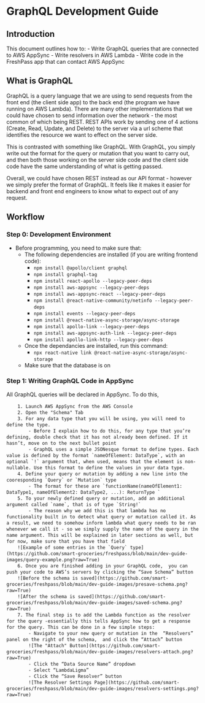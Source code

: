 # GraphQL Development Guide
## Introduction
This document outlines how to:
	- Write GraphQL queries that are connected to AWS AppSync
	- Write resolvers in AWS Lambda
	- Write code in the FreshPass app that can contact AWS AppSync

## What is GraphQL
GraphQL is a query language that we are using to send requests from the front end (the client side app) to the back end (the program we have running on AWS Lambda). There are many other implementations that we could have chosen to send information over the network - the most common of which being REST. REST APIs work by sending one of 4 actions (Create, Read, Update, and Delete) to the server via a url scheme that identifies the resource we want to effect on the server side. 

This is contrasted with something like GraphQL. With GraphQL, you simply write out the format for the query or mutation that you want to carry out, and then both those working on the server side code and the client side code have the same understanding of what is getting passed.

Overall, we could have chosen REST instead as our API format - however we simply prefer the format of GraphQL. It feels like it makes it easier for backend and front end engineers to know what to expect out of any request.

## Workflow
### Step 0: Development Environment
- Before programming, you need to make sure that:
	- The following dependencies are installed (if you are writing frontend code):
		- `npm install @apollo/client graphql`
		- `npm install graphql-tag`
		- `npm install react-apollo --legacy-peer-deps`
		- `npm install aws-appsync --legacy-peer-deps`
		- `npm install aws-appsync-react --legacy-peer-deps`
		- `npm install @react-native-community/netinfo --legacy-peer-deps`
		- `npm install events --legacy-peer-deps`
		- `npm install @react-native-async-storage/async-storage`
		- `npm install apollo-link --legacy-peer-deps`
		- `npm install aws-appsync-auth-link --legacy-peer-deps`
		- `npm install apollo-link-http --legacy-peer-deps`
	- Once the dependancies are installed, run this command:
		- `npx react-native link @react-native-async-storage/async-storage`
	- Make sure that the database is on
### Step 1: Writing GraphQL Code in AppSync
All GraphQL queries will be declared in AppSync. To do this,

		1. Launch AWS AppSync from the AWS Console
		2. Open the "Schema" Tab
		3. For any data type that you will be using, you will need to define the type.
			- Before I explain how to do this, for any type that you’re defining, double check that it has not already been defined. If it hasn’t, move on to the next bullet point
			- GraphQL uses a simple JSONesque format to define types. Each value is defined by the format `nameOfElement: DataType`, with an optional `!` argument that, when used, means that the element is non-nullable. Use this format to define the values in your data type.
		4. Define your query or mutation by adding a new line into the cooresponding `Query` or `Mutation` type
			- The format for these are `functionName(nameOfElement1: DataType1, nameOfElement2: DataType2, ...): ReturnType `
		5. To your newly defined query or mutation, add an additional argument called `name`, that is of type `String!`
			- The reason why we add this is that lambda has no functionality built in to detect what query or mutation called it. As a result, we need to somehow inform lambda what query needs to be ran whenever we call it - so we simply supply the name of the query in the name argument. This will be explained in later sections as well, but for now, make sure that you have that field
		![Example of some entries in the `Query` type](https://github.com/smart-groceries/freshpass/blob/main/dev-guide-images/query-example.png?raw=True)
		6. Once you are finished adding in your GraphQL code,  you can push your code to AWS’s servers by clicking the “Save Schema” button
		![Before the schema is saved](https://github.com/smart-groceries/freshpass/blob/main/dev-guide-images/presave-schema.png?raw=True)
		![After the schema is saved](https://github.com/smart-groceries/freshpass/blob/main/dev-guide-images/saved-schema.png?raw=True)
		7. The final step is to add the Lambda function as the resolver for the query -essentially this tells AppSync how to get a response for the query. This can be done in a few simple steps:
			- Navigate to your new query or mutation in the  “Resolvers” panel on the right of the schema,	and click the “Attach” button
			![The "Attach" Button](https://github.com/smart-groceries/freshpass/blob/main/dev-guide-images/resolvers-attach.png?raw=True)
			- Click the “Data Source Name” dropdown
			- Select “LambdaLigma”
			- Click the “Save Resolver” button
			![The Resolver Settings Page](https://github.com/smart-groceries/freshpass/blob/main/dev-guide-images/resolvers-settings.png?raw=True)
